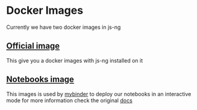 # Docker Images
Currently we have two docker images in js-ng
## [Official image](https://github.com/threefoldtech/js-ng/blob/master/jumpscale/install/Dockerfile)
This give you a docker images with js-ng installed on it

## [Notebooks image](https://github.com/threefoldtech/js-ng/blob/master/Dockerfile)
This images is used by [mybinder](mybinder.org) to deploy our notebooks in an interactive mode
for more information check the original [docs](https://mybinder.readthedocs.io/en/latest/)
